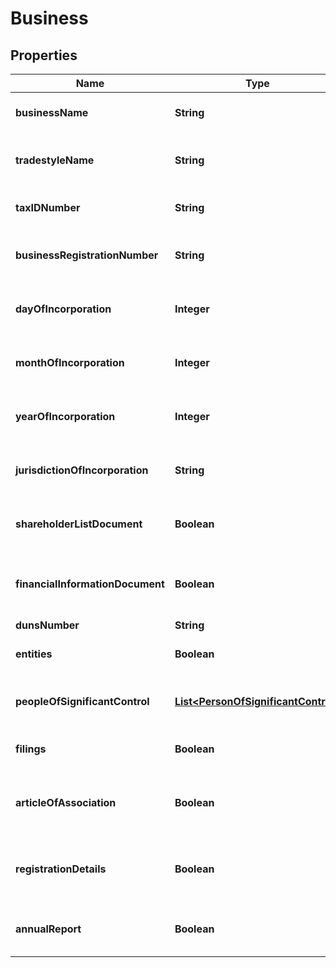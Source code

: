 

# Business



## Properties

| Name | Type | Description | Notes |
|------------ | ------------- | ------------- | -------------|
|**businessName** | **String** | Name of the business to be verified |  [optional] |
|**tradestyleName** | **String** | Trade Style Name of the business to be verified |  [optional] |
|**taxIDNumber** | **String** | Tax ID Number of the business to be verified |  [optional] |
|**businessRegistrationNumber** | **String** | Registration number of business to be verified |  [optional] |
|**dayOfIncorporation** | **Integer** | Day of incorporation of the business to be verified |  [optional] |
|**monthOfIncorporation** | **Integer** | Month of incorporation of the business to be verified |  [optional] |
|**yearOfIncorporation** | **Integer** | Year of incorporation of the business to be verified |  [optional] |
|**jurisdictionOfIncorporation** | **String** | Jurisdiction Of Incorporation of the business to be verified |  [optional] |
|**shareholderListDocument** | **Boolean** | Whether or not to retrieve shareholderList document |  [optional] |
|**financialInformationDocument** | **Boolean** | Whether or not to retrieve financial information document |  [optional] |
|**dunsNumber** | **String** | Duns Number |  [optional] |
|**entities** | **Boolean** | Whether or not to retrieve entity detail |  [optional] |
|**peopleOfSignificantControl** | [**List&lt;PersonOfSignificantControl&gt;**](PersonOfSignificantControl.md) | A list of people to check for their matchstatus |  [optional] |
|**filings** | **Boolean** | Whether or not to retrieve filing detail |  [optional] |
|**articleOfAssociation** | **Boolean** | Whether or not to retrieve article of association document |  [optional] |
|**registrationDetails** | **Boolean** | Whether or not to retrieve registration detail document |  [optional] |
|**annualReport** | **Boolean** | Whether or not to retrieve annual report document |  [optional] |



